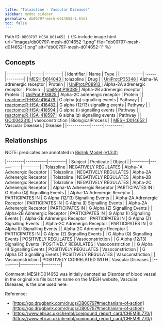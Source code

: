 ```yaml
---
title: "Tolazoline - Vascular Diseases"
sidebar: mydoc_sidebar
permalink: db00797-mesh-d014652-1.html
toc: false 
---
```



Path ID: `DB00797_MESH_D014652_1`
{% include image.html url="images/db00797-mesh-d014652-1.png" file="db00797-mesh-d014652-1.png" alt="db00797-mesh-d014652-1" %}

## Concepts

|------------|------|---------|
| Identifier | Name | Type    |
|------------|------|---------|
| <a href="https://identifiers.org/MESH:D014043">MESH:D014043 </a> | tolazoline | Drug |
| <a href="https://identifiers.org/UniProt:P35348">UniProt:P35348 </a> | Alpha-1A adrenergic receptor | Protein |
| <a href="https://identifiers.org/UniProt:P08913">UniProt:P08913 </a> | Alpha-2A adrenergic receptor | Protein |
| <a href="https://identifiers.org/UniProt:P18089">UniProt:P18089 </a> | Alpha-2B adrenergic receptor | Protein |
| <a href="https://identifiers.org/UniProt:P18825">UniProt:P18825 </a> | Alpha-2C adrenergic receptor | Protein |
| <a href="https://identifiers.org/reactome:R-HSA-416476">reactome:R-HSA-416476 </a> | G alpha (q) signalling events | Pathway |
| <a href="https://identifiers.org/reactome:R-HSA-416482">reactome:R-HSA-416482 </a> | G alpha (12/13) signalling events | Pathway |
| <a href="https://identifiers.org/reactome:R-HSA-418594">reactome:R-HSA-418594 </a> | G alpha (i) signalling events | Pathway |
| <a href="https://identifiers.org/reactome:R-HSA-418597">reactome:R-HSA-418597 </a> | G alpha (z) signalling events | Pathway |
| <a href="https://identifiers.org/GO:0042310">GO:0042310 </a> | vasoconstriction | BiologicalProcess |
| <a href="https://identifiers.org/MESH:D014652">MESH:D014652 </a> | Vascular Diseases | Disease |
|------------|------|---------|

## Relationships


NOTE: predicates are annotated in <a href="https://github.com/biolink/biolink-model/releases/tag/v1.3.0">Biolink Model (v1.3.0)</a>

|---------|-----------|---------|
| Subject | Predicate | Object  |
|---------|-----------|---------|
| Tolazoline | NEGATIVELY REGULATES | Alpha-1A Adrenergic Receptor |
| Tolazoline | NEGATIVELY REGULATES | Alpha-2A Adrenergic Receptor |
| Tolazoline | NEGATIVELY REGULATES | Alpha-2B Adrenergic Receptor |
| Tolazoline | NEGATIVELY REGULATES | Alpha-2C Adrenergic Receptor |
| Alpha-1A Adrenergic Receptor | PARTICIPATES IN | G Alpha (Q) Signalling Events |
| Alpha-1A Adrenergic Receptor | PARTICIPATES IN | G Alpha (12/13) Signalling Events |
| Alpha-2A Adrenergic Receptor | PARTICIPATES IN | G Alpha (I) Signalling Events |
| Alpha-2A Adrenergic Receptor | PARTICIPATES IN | G Alpha (Z) Signalling Events |
| Alpha-2B Adrenergic Receptor | PARTICIPATES IN | G Alpha (I) Signalling Events |
| Alpha-2B Adrenergic Receptor | PARTICIPATES IN | G Alpha (Z) Signalling Events |
| Alpha-2C Adrenergic Receptor | PARTICIPATES IN | G Alpha (I) Signalling Events |
| Alpha-2C Adrenergic Receptor | PARTICIPATES IN | G Alpha (Z) Signalling Events |
| G Alpha (Q) Signalling Events | POSITIVELY REGULATES | Vasoconstriction |
| G Alpha (12/13) Signalling Events | POSITIVELY REGULATES | Vasoconstriction |
| G Alpha (I) Signalling Events | POSITIVELY REGULATES | Vasoconstriction |
| G Alpha (Z) Signalling Events | POSITIVELY REGULATES | Vasoconstriction |
| Vasoconstriction | POSITIVELY CORRELATED WITH | Vascular Diseases |
|---------|-----------|---------|

Comment: MESH:D014652 was initially denoted as Disorder of blood vessel in the original xls file but the name on the MESH website, Vascular Diseases, is the one used here.

Reference: 
  - [https://go.drugbank.com/drugs/DB00797#mechanism-of-action](https://go.drugbank.com/drugs/DB00797#mechanism-of-action)
  - [https://www.ebi.ac.uk/chembl/compound_report_card/CHEMBL770/](https://www.ebi.ac.uk/chembl/compound_report_card/CHEMBL770/)
